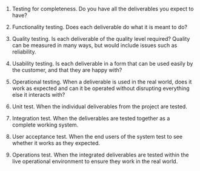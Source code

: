 1. Testing for completeness. Do you have all the deliverables you expect to have?
2. Functionality testing. Does each deliverable do what it is meant to do?
3. Quality testing. Is each deliverable of the quality level required? Quality can be measured in many ways, but would include issues such as reliability.
4. Usability testing. Is each deliverable in a form that can be used easily by the customer, and that they are happy with?
5. Operational testing. When a deliverable is used in the real world, does it work as expected and can it be operated without disrupting everything else it interacts with?

1. Unit test. When the individual deliverables from the project are tested.
2. Integration test. When the deliverables are tested together as a complete working system.
3. User acceptance test. When the end users of the system test to see whether it works as they expected.
4. Operations test. When the integrated deliverables are tested within the live operational environment to ensure they work in the real world.


